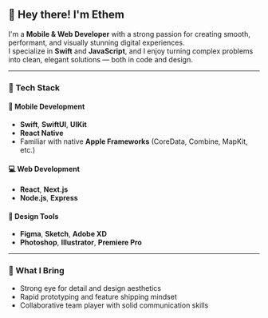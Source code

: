 ## 👋 Hey there! I'm Ethem

I'm a **Mobile & Web Developer** with a strong passion for creating smooth, performant, and visually stunning digital experiences.  
I specialize in **Swift** and **JavaScript**, and I enjoy turning complex problems into clean, elegant solutions — both in code and design.

---

### 🚀 Tech Stack

#### 📱 Mobile Development
- **Swift**, **SwiftUI**, **UIKit**
- **React Native**
- Familiar with native **Apple Frameworks** (CoreData, Combine, MapKit, etc.)

#### 💻 Web Development
- **React**, **Next.js**
- **Node.js**, **Express**

#### 🎨 Design Tools
- **Figma**, **Sketch**, **Adobe XD**
- **Photoshop**, **Illustrator**, **Premiere Pro**

---

### 🧠 What I Bring
- Strong eye for detail and design aesthetics
- Rapid prototyping and feature shipping mindset
- Collaborative team player with solid communication skills
